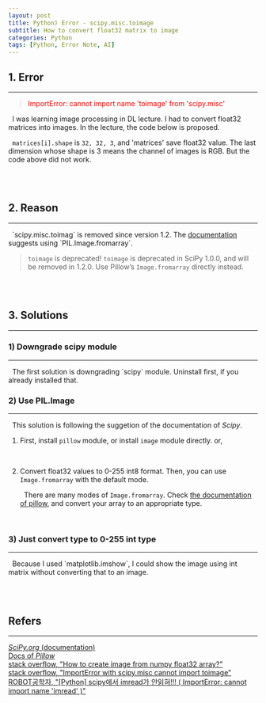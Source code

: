 ```yaml
---
layout: post
title: Python) Error - scipy.misc.toimage
subtitle: How to convert float32 matrix to image
categories: Python
tags: [Python, Error Note, AI]
---
```

## 1. Error
<hr>

> <span style="color:red">ImportError: cannot import name 'toimage' from 'scipy.misc'</span>

&nbsp;&nbsp;I was learning image processing in DL lecture. I had to convert float32 matrices into images. In the lecture, the code below is proposed.

<script src="https://gist.github.com/unsik6/5503cd871eb47e572f5a749c22a7ff2a.js"></script>
&nbsp;&nbsp;`matrices[i].shape` is `32, 32, 3`, and 'matrices' save float32 value. The last dimension whose shape is 3 means the channel of images is RGB. But the code above did not work.

<br/><br/>

## 2. Reason
<hr>
&nbsp;&nbsp;`scipy.misc.toimag` is removed since version 1.2. The <a href = "https://docs.scipy.org/doc/scipy-1.1.0/reference/generated/scipy.misc.toimage.html#scipy.misc.toimage">documentation</a> suggests using `PIL.Image.fromarray`.

> `toimage` is deprecated! `toimage` is deprecated in SciPy 1.0.0, and will be removed in 1.2.0. Use Pillow’s `Image.fromarray` directly instead.

<br/><br/>

## 3. Solutions
<hr>

### 1) Downgrade scipy module
<hr>
&nbsp;&nbsp;The first solution is downgrading `scipy` module. Uninstall first, if you already installed that.

<script src="https://gist.github.com/unsik6/2984a4eb21af196254afd7f11a449168.js"></script>

<br/>

### 2) Use PIL.Image
<hr>
&nbsp;&nbsp;This solution is following the suggetion of the documentation of <i>Scipy</i>.

1. First, install `pillow` module, or install `image` module directly.
    <script src="https://gist.github.com/unsik6/3bf220ef2bd04f79c49298251cd6b55e.js"></script>
    or,
    <script src="https://gist.github.com/unsik6/2217d071ad80fe0776e0d9e693b4f93a.js"></script>
<br/>

2. Convert float32 values to 0-255 int8 format. Then, you can use `Image.fromarray` with the default mode.
    <script src="https://gist.github.com/unsik6/d02c119b358ef07d335bb745127ed2c6.js"></script>

    &nbsp;&nbsp;There are many modes of `Image.fromarray`. Check <a href = "https://pillow.readthedocs.io/en/stable/handbook/concepts.html#concept-modes">the documentation of pillow</a>, and convert your array to an appropriate type.

<br/>

### 3) Just convert type to 0-255 int type
<hr>
&nbsp;&nbsp;Because I used `matplotlib.imshow`, I could show the image using int matrix without converting that to an image.

<script src="https://gist.github.com/unsik6/fc3b6e540e504cbe34da383d1f815b21.js"></script>
<br/><br/>

## Refers
<hr>
<a href = "https://docs.scipy.org/doc/scipy-1.1.0/reference/generated/scipy.misc.toimage.html#scipy.misc.toimage"><i>SciPy.org</i> (documentation)</a><br/>
<a href = "https://pillow.readthedocs.io/en/stable/index.html">Docs of <i>Pillow</i> </a><br/>
<a href = "https://stackoverflow.com/questions/38867869/how-to-create-image-from-numpy-float32-array">stack overflow, "How to create image from numpy float32 array?"</a><br/>
<a href = "https://stackoverflow.com/questions/62708777/importerror-with-scipy-misc-cannot-import-toimage">stack overflow, "ImportError with scipy.misc cannot import toimage"</a><br/>
<a href = "https://robot9710.tistory.com/5">ROBOT공학자, "[Python] scipy에서 imread가 안읽혀!!! ( ImportError: cannot import name 'imread' )"</a>